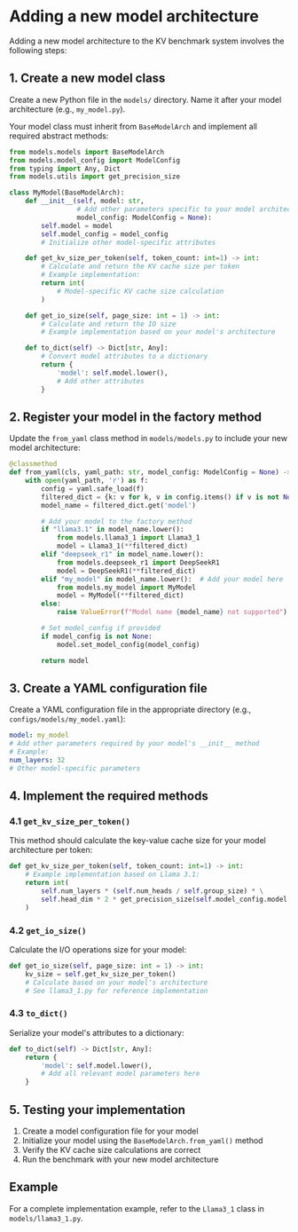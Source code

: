 # Adding a new model architecture

Adding a new model architecture to the KV benchmark system involves the following steps:

## 1. Create a new model class

Create a new Python file in the `models/` directory. Name it after your model architecture (e.g., `my_model.py`).

Your model class must inherit from `BaseModelArch` and implement all required abstract methods:

```python
from models.models import BaseModelArch
from models.model_config import ModelConfig
from typing import Any, Dict
from models.utils import get_precision_size

class MyModel(BaseModelArch):
    def __init__(self, model: str,
                 # Add other parameters specific to your model architecture
                 model_config: ModelConfig = None):
        self.model = model
        self.model_config = model_config
        # Initialize other model-specific attributes

    def get_kv_size_per_token(self, token_count: int=1) -> int:
        # Calculate and return the KV cache size per token
        # Example implementation:
        return int(
            # Model-specific KV cache size calculation
        )

    def get_io_size(self, page_size: int = 1) -> int:
        # Calculate and return the IO size
        # Example implementation based on your model's architecture

    def to_dict(self) -> Dict[str, Any]:
        # Convert model attributes to a dictionary
        return {
            'model': self.model.lower(),
            # Add other attributes
        }
```

## 2. Register your model in the factory method

Update the `from_yaml` class method in `models/models.py` to include your new model architecture:

```python
@classmethod
def from_yaml(cls, yaml_path: str, model_config: ModelConfig = None) -> 'BaseModelArch':
    with open(yaml_path, 'r') as f:
        config = yaml.safe_load(f)
        filtered_dict = {k: v for k, v in config.items() if v is not None}
        model_name = filtered_dict.get('model')

        # Add your model to the factory method
        if "llama3.1" in model_name.lower():
            from models.llama3_1 import Llama3_1
            model = Llama3_1(**filtered_dict)
        elif "deepseek_r1" in model_name.lower():
            from models.deepseek_r1 import DeepSeekR1
            model = DeepSeekR1(**filtered_dict)
        elif "my_model" in model_name.lower():  # Add your model here
            from models.my_model import MyModel
            model = MyModel(**filtered_dict)
        else:
            raise ValueError(f"Model name {model_name} not supported")

        # Set model_config if provided
        if model_config is not None:
            model.set_model_config(model_config)

        return model
```

## 3. Create a YAML configuration file

Create a YAML configuration file in the appropriate directory (e.g., `configs/models/my_model.yaml`):

```yaml
model: my_model
# Add other parameters required by your model's __init__ method
# Example:
num_layers: 32
# Other model-specific parameters
```

## 4. Implement the required methods

### 4.1 `get_kv_size_per_token()`

This method should calculate the key-value cache size for your model architecture per token:

```python
def get_kv_size_per_token(self, token_count: int=1) -> int:
    # Example implementation based on Llama 3.1:
    return int(
        self.num_layers * (self.num_heads / self.group_size) * \
        self.head_dim * 2 * get_precision_size(self.model_config.model.model_quant_mode) * token_count
    )
```

### 4.2 `get_io_size()`

Calculate the I/O operations size for your model:

```python
def get_io_size(self, page_size: int = 1) -> int:
    kv_size = self.get_kv_size_per_token()
    # Calculate based on your model's architecture
    # See llama3_1.py for reference implementation
```

### 4.3 `to_dict()`

Serialize your model's attributes to a dictionary:

```python
def to_dict(self) -> Dict[str, Any]:
    return {
        'model': self.model.lower(),
        # Add all relevant model parameters here
    }
```

## 5. Testing your implementation

1. Create a model configuration file for your model
2. Initialize your model using the `BaseModelArch.from_yaml()` method
3. Verify the KV cache size calculations are correct
4. Run the benchmark with your new model architecture

## Example

For a complete implementation example, refer to the `Llama3_1` class in `models/llama3_1.py`.
